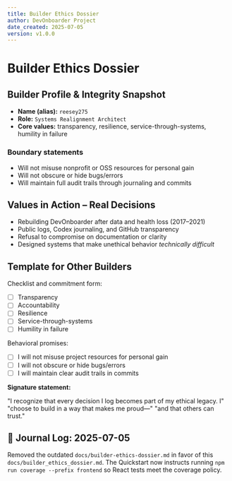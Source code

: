 ```yaml
---
title: Builder Ethics Dossier
author: DevOnboarder Project
date_created: 2025-07-05
version: v1.0.0
---
```


# Builder Ethics Dossier

## Builder Profile & Integrity Snapshot

-   **Name (alias):** `reesey275`
-   **Role:** `Systems Realignment Architect`
-   **Core values:** transparency, resilience, service-through-systems, humility in failure

### Boundary statements

-   Will not misuse nonprofit or OSS resources for personal gain
-   Will not obscure or hide bugs/errors
-   Will maintain full audit trails through journaling and commits

## Values in Action – Real Decisions

-   Rebuilding DevOnboarder after data and health loss (2017–2021)
-   Public logs, Codex journaling, and GitHub transparency
-   Refusal to compromise on documentation or clarity
-   Designed systems that make unethical behavior _technically difficult_

## Template for Other Builders

Checklist and commitment form:

-   [ ] Transparency
-   [ ] Accountability
-   [ ] Resilience
-   [ ] Service-through-systems
-   [ ] Humility in failure

Behavioral promises:

-   [ ] I will not misuse project resources for personal gain
-   [ ] I will not obscure or hide bugs/errors
-   [ ] I will maintain clear audit trails in commits

**Signature statement:**

"I recognize that every decision I log becomes part of my ethical legacy. I"
"choose to build in a way that makes me proud—"
"and that others can trust."

## 📘 Journal Log: 2025-07-05

Removed the outdated `docs/builder-ethics-dossier.md` in favor of this
`docs/builder_ethics_dossier.md`. The Quickstart now instructs running
`npm run coverage --prefix frontend` so React tests meet the coverage
policy.

